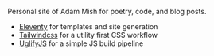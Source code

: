 Personal site of Adam Mish for poetry, code, and blog posts.

- [Eleventy](https://11ty.dev) for templates and site generation
- [Tailwindcss](https://tailwindcss.com) for a utility first CSS workflow
- [UglifyJS](https://www.npmjs.com/package/uglify-js) for a simple JS build pipeline
